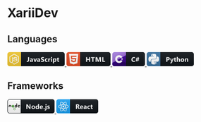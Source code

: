 # XariiDev

## Languages
 <a href="#">
    <img src="icons/js.png" alt="javascript" style="vertical-align:top margin:6px 100px">
    <img src="icons/html.png" alt="html" style="vertical-align:top margin:6px 100px">
    <img src="icons/csharp.png" alt="csharp" style="vertical-align:top margin:6px 100px">
    <img src="icons/python.png" alt="python" style="vertical-align:top margin:6px 100px">
  </a>

## Frameworks 
 <a href="#">
    <img src="icons/nodejs.png" alt="nodejs" style="vertical-align:top margin:6px 100px">
    <img src="icons/react.png" alt="react" style="vertical-align:top margin:6px 100px">
  </a>
<!--
**xariidev/xariidev** is a ✨ _special_ ✨ repository because its `README.md` (this file) appears on your GitHub profile.

Here are some ideas to get you started:

- 🔭 I’m currently working on ...
- 🌱 I’m currently learning ...
- 👯 I’m looking to collaborate on ...
- 🤔 I’m looking for help with ...
- 💬 Ask me about ...
- 📫 How to reach me: ...
- 😄 Pronouns: ...
- ⚡ Fun fact: ...
-->
